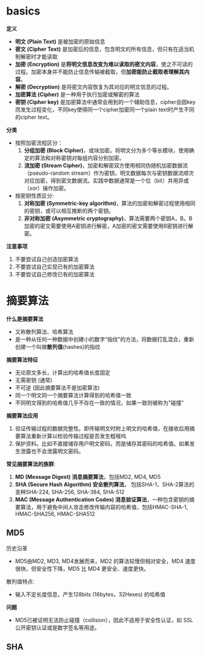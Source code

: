 # basics

**定义**
- **明文 (Plain Text)** 是被加密的原始信息
- **密文 (Cipher Text)** 是加密后的信息，包含明文的所有信息，但只有在适当机制解密时才能读取
- **加密 (Encryption)** 是**将明文信息改变为难以读取的密文内容**，使之不可读的过程。加密本身并不能防止信息传输被截取，但**加密能防止截取者理解其内容**。
- **解密 (Decryption)** 是将密文内容恢复为其对应的明文信息的过程。
- **加密算法 (Cipher)** 是一种用于执行加密或解密的算法
- **密钥 (Cipher key)** 是加密算法中通常会用到的一个辅助信息，cipher会因key而发生过程变化，不同key使得同一个cipher加密同一个plain text时产生不同的cipher text。

**分类**
- 按照加密流程区分：
  1. **分组加密 (Block Cipher)**，或块加密。将明文分为多个等长模块，使用确定的算法和对称密钥对每组内容分别加密。
  2. **流加密 (Stream Cipher)**，加密和解密双方使用相同伪随机加密数据流（pseudo-random stream）作为密钥，明文数据每次与密钥数据流顺次对应加密，得到密文数据流。实践中数据通常是一个位（bit）并用异或（xor）操作加密。
- 按密钥性质区分:
  1. **对称加密 (Symmetric-key algorithm)**，算法的加密和解密过程使用相同的密钥，或可以相互推断的两个密钥。
  2. **非对称加密 (Asymmetric cryptography)**，算法需要两个密钥A，B。B加密的密文需要使用A密钥进行解密，A加密的密文需要使用B密钥进行解密。

**注意事项**
1. 不要尝试自己创造加密算法
2. 不要尝试自己实现已有的加密算法
3. 不要尝试自己修改已有的加密算法
# 摘要算法

**什么是摘要算法**
- 又称散列算法、哈希算法
- 是一种从任何一种数据中创建小的数字“指纹”的方法，将数据打乱混合，重新创建一个叫做**散列值**(hashes)的指纹

**摘要算法特征**
- 无论原文多长，计算出的哈希值长度固定
- 无需密钥 (通常)
- 不可逆 (因此摘要算法不是加密算法)
- 同一个明文同一个摘要算法计算得到的哈希值一致
- 不同明文得到的哈希值几乎不存在一致的情况，如果一致则被称为"碰撞”

**摘要算法应用**
1. 验证传输过程的数据完整性。即传输明文时附上明文的哈希值，在接收后用摘要算法重新计算以检验传输过程是否发生粗哦呜
2. 保护资料。比如不直接储存用户明文密码，而是储存其密码的哈希值。如果发生泄露也不会泄露明文密码。

**常见摘要算法的族群**:
1. **MD (Message Digest) 消息摘要算法**，包括MD2, MD4, MD5
2. **SHA (Secure Hash Algorithm) 安全散列算法**， 包括SHA-1，SHA-2算法的变种SHA-224, SHA-256, SHA-384, SHA-512
3. **MAC (Message Authentication Codes) 消息验证算法**，一种包含密钥的摘要算法，用于避免中间人攻击修改传输内容的哈希值，包括HMAC-SHA-1, HMAC-SHA256, HMAC-SHA512
## MD5
历史沿革
- MD5由MD2, MD3, MD4发展而来，MD2 的算法较慢但相对安全，MD4 速度很快，但安全性下降，MD5 比 MD4 更安全、速度更快。

散列值特点:
- 输入不定长度信息，产生128bits (16bytes，32Hexes) 的哈希值

**问题**
- MD5已被证明无法防止碰撞（collision），因此不适用于安全性认证，如 SSL 公开密钥认证或是数字签名等用途。
## SHA

